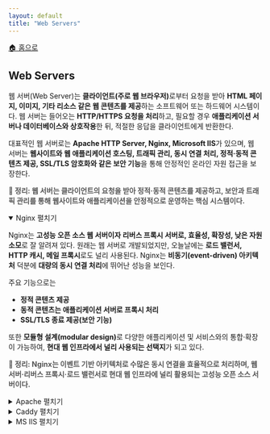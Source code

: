 ```yaml
---
layout: default
title: "Web Servers"
---
```


<p class="breadcrumb"><a href="/cs_study/home.html">🏠 홈으로</a></p>

<section>
  <h2>Web Servers</h2>
  <p>웹 서버(Web Server)는 <b>클라이언트(주로 웹 브라우저)</b>로부터 요청을 받아 <b>HTML 페이지, 이미지, 기타 리소스 같은 웹 콘텐츠를 제공</b>하는 소프트웨어 또는 하드웨어 시스템이다. 웹 서버는 들어오는 <b>HTTP/HTTPS 요청을 처리</b>하고, 필요할 경우 <b>애플리케이션 서버나 데이터베이스와 상호작용</b>한 뒤, 적절한 응답을 클라이언트에게 반환한다.</p>
  <p>대표적인 웹 서버로는 <b>Apache HTTP Server, Nginx, Microsoft IIS</b>가 있으며, 웹 서버는 <b>웹사이트와 웹 애플리케이션 호스팅, 트래픽 관리, 동시 연결 처리, 정적·동적 콘텐츠 제공, SSL/TLS 암호화와 같은 보안 기능</b>을 통해 안정적인 온라인 자원 접근을 보장한다.</p>
  <p><strong style="color: #555555;">📝 정리: 웹 서버는 클라이언트의 요청을 받아 정적·동적 콘텐츠를 제공하고, 보안과 트래픽 관리를 통해 웹사이트와 애플리케이션을 안정적으로 운영하는 핵심 시스템이다.</strong></p>
</section>

<!-- 설명 -->
<details open>
<summary><span class="accordion-title">Nginx </span> <span class="indicator">펼치기</span></summary>
<div class="accordion-content">
    <p>Nginx는 <b>고성능 오픈 소스 웹 서버이자 리버스 프록시 서버로, 효율성, 확장성, 낮은 자원 소모</b>로 잘 알려져 있다. 원래는 웹 서버로 개발되었지만, 오늘날에는 <b>로드 밸런서, HTTP 캐시, 메일 프록시</b>로도 널리 사용된다. Nginx는 <b>비동기(event-driven) 아키텍처</b> 덕분에 <b>대량의 동시 연결 처리</b>에 뛰어난 성능을 보인다.</p>
    <p>주요 기능으로는
        <ul>
            <li><strong>정적 콘텐츠 제공</strong> </li>
            <li><strong>동적 콘텐츠는 애플리케이션 서버로 프록시 처리</strong> </li>
            <li><strong>SSL/TLS 종료 제공(보안 기능)</strong> </li>
        </ul>
        또한 <b>모듈형 설계(modular design)</b>로 다양한 애플리케이션 및 서비스와의 통합·확장이 가능하여, <b>현대 웹 인프라에서 널리 사용되는 선택지</b>가 되고 있다.
    </p>
    <p><strong style="color: #555555;">📝 정리: Nginx는 이벤트 기반 아키텍처로 수많은 동시 연결을 효율적으로 처리하며, 웹 서버·리버스 프록시·로드 밸런서로 현대 웹 인프라에 널리 활용되는 고성능 오픈 소스 서버이다.</strong></p>
</div>
</details>

<!-- 설명 -->
<details>
<summary><span class="accordion-title">Apache </span> <span class="indicator">펼치기</span></summary>
<div class="accordion-content">
    <p>Apache(정식 명칭: <b>Apache HTTP Server</b>)는 <b>Apache Software Foundation</b>에서 개발·관리하는 <b>무료 오픈 소스 웹 서버 소프트웨어</b>이다. 전 세계에서 가장 널리 쓰이는 웹 서버 중 하나로, <b>견고함, 유연성, 풍부한 기능</b>으로 잘 알려져 있다.</p>
    <p>Apache는 <b>다양한 운영체제</b>를 지원하고, <b>모듈형 아키텍처</b>를 통해 여러 콘텐츠 유형과 프로그래밍 언어를 처리할 수 있다. 주요 기능으로는 <b>가상 호스팅(Virtual Hosting), SSL/TLS 지원, URL 리라이팅</b> 등이 있다. 또한 <b>설정 파일(Configuration Files)</b>을 통해 서버 동작을 세밀하게 커스터마이징할 수 있다.</p>
    <p>최근에는 <b>동시성 처리 성능</b>에서 Nginx 같은 신생 대안과 경쟁을 겪고 있지만, Apache는 여전히 <b>안정성, 풍부한 문서, 대규모 커뮤니티 지원</b> 덕분에 널리 사용된다. 특히 <b>LAMP 스택(Linux, Apache, MySQL, PHP/Perl/Python)</b>과의 높은 호환성으로 선호된다.</p>
    <p><strong style="color: #555555;">📝 정리: Apache는 LAMP 스택을 대표하는 오픈 소스 웹 서버로, 모듈형 아키텍처와 풍부한 기능을 제공하며 안정성과 커뮤니티 지원 덕분에 여전히 널리 사용된다.</strong></p>
</div>
</details>

<!-- 설명 -->
<details>
<summary><span class="accordion-title">Caddy </span> <span class="indicator">펼치기</span></summary>
<div class="accordion-content">
    <p>Caddy는 <b>Go 언어로 작성된 현대적인 오픈 소스 웹 서버</b>이다. 주요 특징은 <b>간단함, 자동 HTTPS 암호화, HTTP/2 기본 지원</b>으로 잘 알려져 있다.</p>
    <p>Caddy의 장점은 <b>쉬운 사용성</b>으로, 단순한 설정 구문을 제공하며, 정적 파일을 <b>설정 없이 바로 서비스</b>할 수 있다. 또한 <b>Let's Encrypt</b>를 통해 SSL/TLS 인증서를 자동으로 발급·갱신하여 보안 배포를 손쉽게 할 수 있다.</p>
    <p>Caddy는 <b>리버스 프록시, 로드 밸런싱, 동적 가상 호스팅</b> 등을 포함한 다양한 플러그인·모듈 확장을 지원한다. 기본적으로 <b>보안을 염두에 둔 설계</b>로, 최신 웹 표준을 기본 구현하고 있다.</p>
    <p>비록 극도로 높은 부하 상황에서는 Nginx 같은 서버의 <b>순수 성능(raw performance)</b>에 미치지 못할 수 있지만, <b>간결함, 내장된 보안 기능, 낮은 리소스 사용량</b> 덕분에, 특히 <b>소규모~중간 규모 프로젝트나 번거롭지 않은 서버 세팅을 원하는 개발자</b>에게 매력적인 선택지가 된다.</p>
    <p><strong style="color: #555555;">📝 정리: Caddy는 Go로 작성된 현대적 웹 서버로, 자동 HTTPS·간단한 설정·보안 중심 설계 덕분에 중소규모 프로젝트와 빠른 배포에 적합한 오픈 소스 서버이다.</strong></p>
    <!-- 가로선 추가 -->
    <hr>
    <ul>
        <li><strong>Let's Encrypt:</strong> 무료로 SSL/TLS 인증서를 발급해 주는 인증 기관(CA)으로, HTTPS를 자동으로 적용·갱신할 수 있게 해주는 서비스.</li>
        <li><strong>리버스 프록시 (Reverse Proxy):</strong> 클라이언트 대신 서버 요청을 받아 내부 서버로 전달하고, 그 결과를 다시 클라이언트에 반환하는 중간 서버.</li>
        <ul>
            <li>예: 로드 밸런싱, 보안, 캐싱에 사용</li>
        </ul>
        <li><strong>순수 성능 (Raw Performance):</strong> 추가적인 기능이나 최적화를 제외하고, 시스템이 기본적으로 처리할 수 있는 성능(처리 속도·처리량) 자체를 의미.</li>
    </ul>
</div>
</details>

<!-- 설명 -->
<details>
<summary><span class="accordion-title">MS IIS </span> <span class="indicator">펼치기</span></summary>
<div class="accordion-content">
    <p><b>Microsoft Internet Information Services (IIS)</b>는 마이크로소프트가 개발한 <b>유연하고 안전하며 고성능의 웹 서버</b>로, Windows Server에서 웹 애플리케이션과 서비스를 호스팅·관리하기 위해 사용된다.</p>
    <p>IIS는 <b>ASP.NET, PHP, 정적 콘텐츠</b> 등 다양한 웹 기술을 지원하며, <b>요청 처리, 인증, SSL/TLS 암호화, URL 리라이팅</b> 같은 기능을 제공한다. 또한 <b>GUI(그래픽 인터페이스)</b>와 <b>명령줄 옵션</b>을 포함한 강력한 관리 도구를 제공하여 웹 사이트 및 애플리케이션을 손쉽게 설정·모니터링할 수 있다.</p>
    <p>IIS는 주로 <b>Windows 기반 환경</b>에서 <b>엔터프라이즈 웹 애플리케이션과 서비스 배포</b>에 사용되며, 다른 Microsoft 기술 및 서비스와의 뛰어난 통합성을 제공한다.</p>
    <p><strong style="color: #555555;">📝 정리: IIS는 Windows Server용 마이크로소프트 웹 서버로, ASP.NET 등 다양한 기술을 지원하며 보안·관리 도구·MS 생태계 통합에 강점을 가진다.</strong></p>
</div>
</details>
